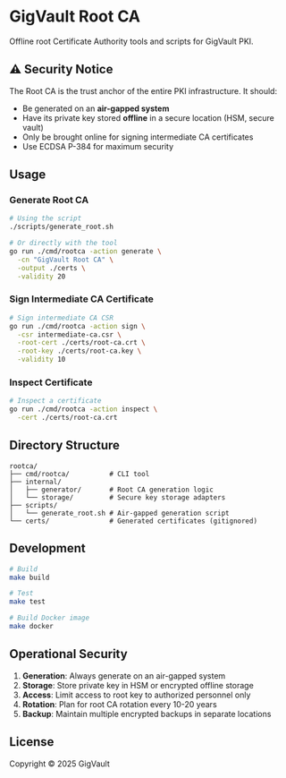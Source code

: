 # GigVault Root CA

Offline root Certificate Authority tools and scripts for GigVault PKI.

## ⚠️ Security Notice

The Root CA is the trust anchor of the entire PKI infrastructure. It should:
- Be generated on an **air-gapped system**
- Have its private key stored **offline** in a secure location (HSM, secure vault)
- Only be brought online for signing intermediate CA certificates
- Use ECDSA P-384 for maximum security

## Usage

### Generate Root CA

```bash
# Using the script
./scripts/generate_root.sh

# Or directly with the tool
go run ./cmd/rootca -action generate \
  -cn "GigVault Root CA" \
  -output ./certs \
  -validity 20
```

### Sign Intermediate CA Certificate

```bash
# Sign intermediate CA CSR
go run ./cmd/rootca -action sign \
  -csr intermediate-ca.csr \
  -root-cert ./certs/root-ca.crt \
  -root-key ./certs/root-ca.key \
  -validity 10
```

### Inspect Certificate

```bash
# Inspect a certificate
go run ./cmd/rootca -action inspect \
  -cert ./certs/root-ca.crt
```

## Directory Structure

```
rootca/
├── cmd/rootca/          # CLI tool
├── internal/
│   ├── generator/       # Root CA generation logic
│   └── storage/         # Secure key storage adapters
├── scripts/
│   └── generate_root.sh # Air-gapped generation script
└── certs/               # Generated certificates (gitignored)
```

## Development

```bash
# Build
make build

# Test
make test

# Build Docker image
make docker
```

## Operational Security

1. **Generation**: Always generate on an air-gapped system
2. **Storage**: Store private key in HSM or encrypted offline storage
3. **Access**: Limit access to root key to authorized personnel only
4. **Rotation**: Plan for root CA rotation every 10-20 years
5. **Backup**: Maintain multiple encrypted backups in separate locations

## License

Copyright © 2025 GigVault

